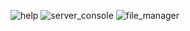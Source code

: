 ![help](https://user-images.githubusercontent.com/64340067/200101252-f57c8a2c-d90c-4772-a25a-679198e8df37.png)
![server_console](https://user-images.githubusercontent.com/64340067/200101262-b6581347-29f0-4011-b054-0443d3f72b96.png)
![file_manager](https://user-images.githubusercontent.com/64340067/200101424-2ed11b63-b734-4ae4-ace1-773cdaad9387.png)
